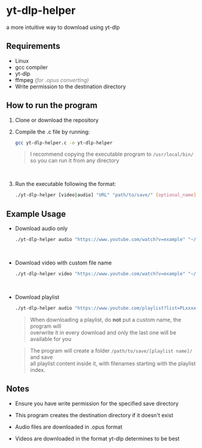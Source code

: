 # yt-dlp-helper
a more intuitive way to download using yt-dlp

## Requirements
- Linux
- gcc compiler
- yt-dlp
- ffmpeg _<span style="color:gray;">(for .opus converting)</span>_
- Write permission to the destination directory

## How to run the program
1. Clone or download the repository

2. Compile the .c file by running:

    ```bash
    gcc yt-dlp-helper.c -o yt-dlp-helper
    ```
    > I recommend copying the executable program to `/usr/local/bin/` <br>
    > so you can run it from any directory

    <br>

3. Run the executable following the format:

    ```bash
    ./yt-dlp-helper [video|audio] "URL" "path/to/save/" [optional_name]
    ```

## Example Usage

- Download audio only

    ```bash
    ./yt-dlp-helper audio "https://www.youtube.com/watch?v=example" "~/Music"
    ```
    <br>

- Download video with custom file name

    ```bash
    ./yt-dlp-helper video "https://www.youtube.com/watch?v=example" "~/Videos" "my_video"
    ```
    <br>

- Download playlist

    ```bash
    ./yt-dlp-helper audio "https://www.youtube.com/playlist?list=PLxxxxxx" "~/Music"
    ```

    > When downloading a playlist, do **not** put a custom name, the program will <br>
    > overwrite it in every download and only the last one will be available for you

    > The program will create a folder `/path/to/save/[playlist name]/` and save <br>
    > all playlist content inside it, with filenames starting with the playlist index.

## Notes
- Ensure you have write permission for the specified save directory

- This program creates the destination directory if it doesn't exist

- Audio files are downloaded in .opus format

- Videos are downloaded in the format yt-dlp determines to be best